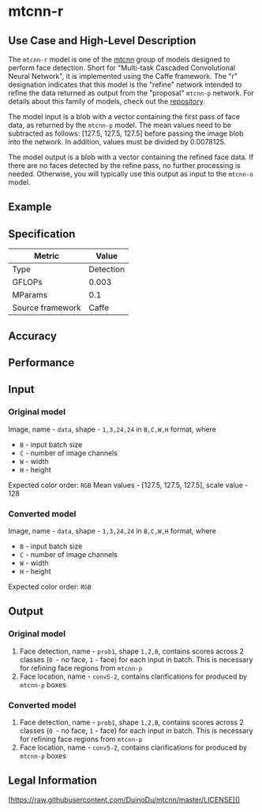 # mtcnn-r

## Use Case and High-Level Description

The `mtcnn-r` model is one of the [mtcnn](https://arxiv.org/ftp/arxiv/papers/1604/1604.02878.pdf) group of models designed to perform face detection. Short for "Multi-task Cascaded Convolutional Neural Network", it is implemented using the Caffe framework. The "r" designation indicates that this model is the "refine" network intended to refine the data returned as output from the "proposal" `mtcnn-p` network. For details about this family of models, check out the [repository](https://github.com/DuinoDu/mtcnn).

The model input is a blob with a vector containing the first pass of face data, as returned by the `mtcnn-p` model. The mean values need to be subtracted as follows: [127.5, 127.5, 127.5] before passing the image blob into the network. In addition, values must be divided by 0.0078125.

The model output is a blob with a vector containing the refined face data. If there are no faces detected by the refine pass, no further processing is needed. Otherwise, you will typically use this output as input to the `mtcnn-o` model.

## Example

## Specification

| Metric            | Value         |
|-------------------|---------------|
| Type              | Detection     |
| GFLOPs            | 0.003         |
| MParams           | 0.1           |
| Source framework  | Caffe         |

## Accuracy

## Performance

## Input

### Original model

Image, name - `data`, shape - `1,3,24,24` in `B,C,W,H` format, where

* `B` - input batch size
* `C` - number of image channels
* `W` - width
* `H` - height

Expected color order: `RGB`
Mean values - [127.5, 127.5, 127.5], scale value - 128

### Converted model

Image, name - `data`, shape - `1,3,24,24` in `B,C,W,H` format, where

* `B` - input batch size
* `C` - number of image channels
* `W` - width
* `H` - height

Expected color order: `RGB`

## Output

### Original model

1. Face detection, name - `prob1`, shape `1,2,B`, contains scores across 2 classes (`0 `- no face, `1` - face) for each input in batch. This is necessary for refining face regions from `mtcnn-p`
2. Face location, name - `conv5-2`, contains clarifications for produced by `mtcnn-p` boxes 

### Converted model

1. Face detection, name - `prob1`, shape `1,2,B`, contains scores across 2 classes (`0 `- no face, `1` - face) for each input in batch. This is necessary for refining face regions from `mtcnn-p`
2. Face location, name - `conv5-2`, contains clarifications for produced by `mtcnn-p` boxes 

## Legal Information

[https://raw.githubusercontent.com/DuinoDu/mtcnn/master/LICENSE]()
